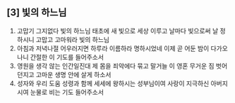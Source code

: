 ## [3] 빛의 하느님

1) 고맙기 그지없다 빛의 하느님 태초에 새 빛으로 세상 이루고 날마다 빛으로써 날 정하시니 고맙고 고마워라 빛의 하느님   
2) 아침과 저녁나절 어우러지면 하루라 이름하라 명하시었네 이제 곧 어둔 밤이 다가오나니 간절한 이 기도를 들어주소서  
3) 영원을 생각 않는 인간일진대 제 몸을 죄악에다 묶고 말거늘 이 영혼 무거운 짐 벗어던지고 고마운 생명 안에 살게 하소서  
4) 성자와 우리 도움 성령과 함께 세세에 왕하시는 성부님이여 사랑이 지극하신 아버지시여 눈물로 비는 기도 들어주소서
